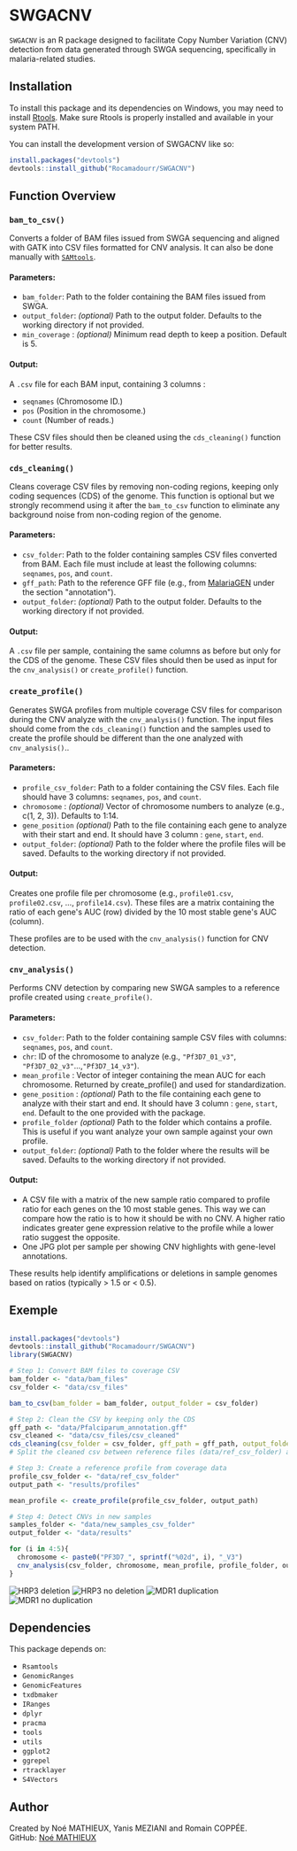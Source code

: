 
# SWGACNV

`SWGACNV` is an R package designed to facilitate Copy Number Variation (CNV) detection from data 
generated through SWGA sequencing, specifically in malaria-related studies. 

## Installation

To install this package and its dependencies on Windows, you may need to install [Rtools](https://cran.r-project.org/bin/windows/Rtools/).
Make sure Rtools is properly installed and available in your system PATH.

You can install the development version of SWGACNV like so:

``` r
install.packages("devtools")
devtools::install_github("Rocamadourr/SWGACNV")

```


## Function Overview

### `bam_to_csv()`

Converts a folder of BAM files issued from SWGA sequencing and aligned with GATK into CSV files formatted for CNV analysis.
It can also be done manually with [`SAMtools`](http://www.htslib.org/).

#### **Parameters:**

- `bam_folder`: Path to the folder containing the BAM files issued from SWGA.
- `output_folder`: *(optional)* Path to the output folder. Defaults to the working directory if not provided.
- `min_coverage` : *(optional)* Minimum read depth to keep a position. Default is 5.

#### **Output:**

A `.csv` file for each BAM input, containing 3 columns :
- `seqnames` (Chromosome ID.)
- `pos` (Position in the chromosome.)
- `count` (Number of reads.)

These CSV files should then be cleaned using the `cds_cleaning()` function for better results.

### `cds_cleaning()`

Cleans coverage CSV files by removing non-coding regions, keeping only coding sequences (CDS) of the genome.
This function is optional but we strongly recommend using it after the `bam_to_csv` function to eliminate any background noise from non-coding region of the genome.

#### **Parameters:**

- `csv_folder`: Path to the folder containing samples CSV files converted from BAM. Each file must include at least the following columns: `seqnames`, `pos`, and `count`.
- `gff_path`: Path to the reference GFF file (e.g., from [MalariaGEN](https://www.malariagen.net/data_package/open-dataset-plasmodium-falciparum-v70/) under the section "annotation").
- `output_folder`: *(optional)* Path to the output folder. Defaults to the working directory if not provided.

#### **Output:**

A `.csv` file per sample, containing the same columns as before but only for the CDS of the genome.
These CSV files should then be used as input for the `cnv_analysis()` or `create_profile()` function.

### `create_profile()`

Generates SWGA profiles from multiple coverage CSV files for comparison during the CNV analyze with the `cnv_analysis()` function.
The input files should come from the `cds_cleaning()` function and the samples used to create the profile should be different than the one analyzed with `cnv_analysis()`..

#### **Parameters:**

- `profile_csv_folder`: Path to a folder containing the CSV files. Each file should have 3 columns: `seqnames`, `pos`, and `count`.
- `chromosome` : *(optional)* Vector of chromosome numbers to analyze (e.g., c(1, 2, 3)). Defaults to 1:14.
- `gene_position` *(optional)* Path to the file containing each gene to analyze with their start and end. It should have 3 column : `gene`, `start`, `end`.
- `output_folder`: *(optional)* Path to the folder where the profile files will be saved. Defaults to the working directory if not provided.

#### **Output:**

Creates one profile file per chromosome (e.g., `profile01.csv`, `profile02.csv`, ..., `profile14.csv`).
These files are a matrix containing the ratio of each gene's AUC (row) divided by the 10 most stable gene's AUC (column).


These profiles are to be used with the `cnv_analysis()` function for CNV detection.


### `cnv_analysis()`

Performs CNV detection by comparing new SWGA samples to a reference profile created using `create_profile()`.

#### **Parameters:**

- `csv_folder`: Path to the folder containing sample CSV files with columns: `seqnames`, `pos`, and `count`.
- `chr`: ID of the chromosome to analyze (e.g., `"Pf3D7_01_v3"`, `"Pf3D7_02_v3"`...,`"Pf3D7_14_v3"`).
- `mean_profile` : Vector of integer containing the mean AUC for each chromosome. Returned by create_profile() and used for standardization.
- `gene_position` : *(optional)* Path to the file containing each gene to analyze with their start and end. It should have 3 column : `gene`, `start`, `end`. Default to the one provided with the package.
- `profile_folder` *(optional)* Path to the folder which contains a profile. This is useful if you want analyze your own sample against your own profile.
- `output_folder`: *(optional)* Path to the folder where the results will be saved. Defaults to the working directory if not provided.

#### **Output:**

- A CSV file with a matrix of the new sample ratio compared to profile ratio for each genes on the 10 most stable genes.
  This way we can compare how the ratio is to how it should be with no CNV.
  A higher ratio indicates greater gene expression relative to the profile while a lower ratio suggest the opposite.
- One JPG plot per sample per showing CNV highlights with gene-level annotations.

These results help identify amplifications or deletions in sample genomes based on ratios (typically > 1.5 or < 0.5).


## Exemple

```r

install.packages("devtools")
devtools::install_github("Rocamadourr/SWGACNV")
library(SWGACNV)

# Step 1: Convert BAM files to coverage CSV
bam_folder <- "data/bam_files"
csv_folder <- "data/csv_files"

bam_to_csv(bam_folder = bam_folder, output_folder = csv_folder)

# Step 2: Clean the CSV by keeping only the CDS
gff_path <- "data/Pfalciparum_annotation.gff"
csv_cleaned <- "data/csv_files/csv_cleaned"
cds_cleaning(csv_folder = csv_folder, gff_path = gff_path, output_folder = csv_cleaned)
# Split the cleaned csv between reference files (data/ref_csv_folder) and the one you want to analyse (data/new_samples_csv_folder).

# Step 3: Create a reference profile from coverage data
profile_csv_folder <- "data/ref_csv_folder"
output_path <- "results/profiles"

mean_profile <- create_profile(profile_csv_folder, output_path)

# Step 4: Detect CNVs in new samples
samples_folder <- "data/new_samples_csv_folder"
output_folder <- "data/results"

for (i in 4:5){
  chromosome <- paste0("PF3D7_", sprintf("%02d", i), "_V3")
  cnv_analysis(csv_folder, chromosome, mean_profile, profile_folder, output_folder)
}

```
![HRP3 deletion](figures/DEL_HRP3.png)
![HRP3 no deletion](figures/NORMAL_HRP3.png)
![MDR1 duplication](figures/DUP_MDR1.png)
![MDR1 no duplication](figures/NORMAL_MDR1.png)





## Dependencies

This package depends on:

- `Rsamtools`
- `GenomicRanges`
- `GenomicFeatures`
- `txdbmaker`
- `IRanges`
- `dplyr`
- `pracma`
- `tools`
- `utils`
- `ggplot2`
- `ggrepel`
- `rtracklayer`
-	`S4Vectors`

## Author

Created by Noé MATHIEUX, Yanis MEZIANI and Romain COPPÉE.  
GitHub: [Noé MATHIEUX](https://github.com/noemathieux)
